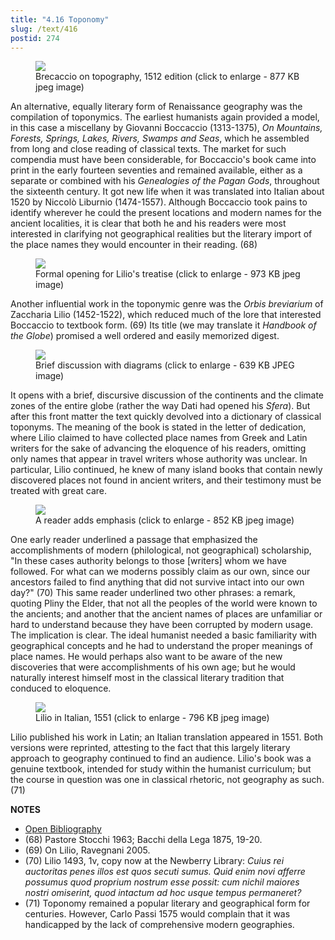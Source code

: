 ```yaml
---
title: "4.16 Toponomy"
slug: /text/416
postid: 274
---
```

<p style="text-align: center;"></p>


<figure class="mkdn-figure">
    <div onClick="createLightbox('/images_full/4.00_Chapter_Four/HFS_055.02.jpg')" data="/images_full/0.00_Introduction/Wing-ZP-535.D175Negrotitle.jpg" class="mkdn-image-link" id="lbimage">
    <img class="mkdn-image" src="/images_full/4.00_Chapter_Four/HFS_055.02.jpg" />
    <figcaption class="mkdn-figcaption">Brecaccio on topography, 1512 edition (click to enlarge - 877 KB jpeg image)</figcaption>
    </div>
</figure>

An alternative, equally literary form of Renaissance geography was the compilation of toponymics. The earliest humanists again provided a model, in this case a miscellany by Giovanni Boccaccio (1313-1375), *On Mountains, Forests, Springs, Lakes, Rivers, Swamps and Seas*, which he assembled from long and close reading of classical texts. The market for such compendia must have been considerable, for Boccaccio's book came into print in the early fourteen seventies and remained available, either as a separate or combined with his *Genealogies of the Pagan Gods*, throughout the sixteenth century. It got new life when it was translated into Italian about 1520 by Niccolò Liburnio (1474-1557). Although Boccaccio took pains to identify wherever he could the present locations and modern names for the ancient localities, it is clear that both he and his readers were most interested in clarifying not geographical realities but the literary import of the place names they would encounter in their reading. (68)
<p style="text-align: center;"></p>


<figure class="mkdn-figure">
    <div onClick="createLightbox('/images_full/4.00_Chapter_Four/HFS_088.04.jpg')" data="/images_full/0.00_Introduction/Wing-ZP-535.D175Negrotitle.jpg" class="mkdn-image-link" id="lbimage">
    <img class="mkdn-image" src="/images_full/4.00_Chapter_Four/HFS_088.04.jpg" />
    <figcaption class="mkdn-figcaption">Formal opening for Lilio's treatise (click to enlarge - 973 KB jpeg image)</figcaption>
    </div>
</figure>

Another influential work in the toponymic genre was the *Orbis breviarium* of Zaccharia Lilio (1452-1522), which reduced much of the lore that interested Boccaccio to textbook form. (69) Its title (we may translate it *Handbook of the Globe*) promised a well ordered and easily memorized digest.
<p style="text-align: center;"></p>


<figure class="mkdn-figure">
    <div onClick="createLightbox('/images_full/4.00_Chapter_Four/HFS_088.05.jpg')" data="/images_full/0.00_Introduction/Wing-ZP-535.D175Negrotitle.jpg" class="mkdn-image-link" id="lbimage">
    <img class="mkdn-image" src="/images_full/4.00_Chapter_Four/HFS_088.05.jpg" />
    <figcaption class="mkdn-figcaption">Brief discussion with diagrams (click to enlarge - 639 KB JPEG image)</figcaption>
    </div>
</figure>

It opens with a brief, discursive discussion of the continents and the climate zones of the entire globe (rather the way Dati had opened his *Sfera*). But after this front matter the text quickly devolved into a dictionary of classical toponyms. The meaning of the book is stated in the letter of dedication, where Lilio claimed to have collected place names from Greek and Latin writers for the sake of advancing the eloquence of his readers, omitting only names that appear in travel writers whose authority was unclear. In particular, Lilio continued, he knew of many island books that contain newly discovered places not found in ancient writers, and their testimony must be treated with great care.
<p style="text-align: center;"></p>


<figure class="mkdn-figure">
    <div onClick="createLightbox('/images_full/4.00_Chapter_Four/HFS_088.03.jpg')" data="/images_full/0.00_Introduction/Wing-ZP-535.D175Negrotitle.jpg" class="mkdn-image-link" id="lbimage">
    <img class="mkdn-image" src="/images_full/4.00_Chapter_Four/HFS_088.03.jpg" />
    <figcaption class="mkdn-figcaption">A reader adds emphasis (click to enlarge - 852 KB jpeg image)</figcaption>
    </div>
</figure>

One early reader underlined a passage that emphasized the accomplishments of modern (philological, not geographical) scholarship, "In these cases authority belongs to those [writers] whom we have followed. For what can we moderns possibly claim as our own, since our ancestors failed to find anything that did not survive intact into our own day?" (70) This same reader underlined two other phrases: a remark, quoting Pliny the Elder, that not all the peoples of the world were known to the ancients; and another that the ancient names of places are unfamiliar or hard to understand because they have been corrupted by modern usage. The implication is clear. The ideal humanist needed a basic familiarity with geographical concepts and he had to understand the proper meanings of place names. He would perhaps also want to be aware of the new discoveries that were accomplishments of his own age; but he would naturally interest himself most in the classical literary tradition that conduced to eloquence.
<p style="text-align: center;"></p>


<figure class="mkdn-figure">
    <div onClick="createLightbox('/images_full/4.00_Chapter_Four/HFS_090.04.jpg')" data="/images_full/0.00_Introduction/Wing-ZP-535.D175Negrotitle.jpg" class="mkdn-image-link" id="lbimage">
    <img class="mkdn-image" src="/images_full/4.00_Chapter_Four/HFS_090.04.jpg" />
    <figcaption class="mkdn-figcaption">Lilio in Italian, 1551 (click to enlarge - 796 KB jpeg image)</figcaption>
    </div>
</figure>

Lilio published his work in Latin; an Italian translation appeared in 1551. Both versions were reprinted, attesting to the fact that this largely literary approach to geography continued to find an audience. Lilio's book was a genuine textbook, intended for study within the humanist curriculum; but the course in question was one in classical rhetoric, not geography as such. (71)

**NOTES**
* [Open Bibliography](/bibliography.pdf)
* (68) Pastore Stocchi 1963; Bacchi della Lega 1875, 19-20.
* (69) On Lilio, Ravegnani 2005.
* (70) Lilio 1493, 1v, copy now at the Newberry Library: *Cuius rei auctoritas penes illos est quos secuti sumus. Quid enim novi afferre possumus quod proprium nostrum esse possit: cum nichil maiores nostri omiserint, quod intactum ad hoc usque tempus permaneret?*
* (71) Toponomy remained a popular literary and geographical form for centuries. However, Carlo Passi 1575 would complain that it was handicapped by the lack of comprehensive modern geographies.
